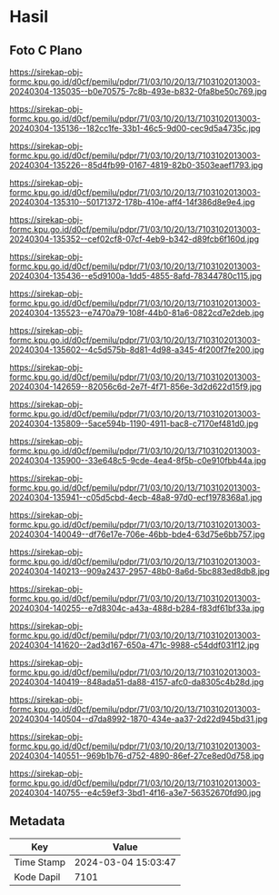 # Hasil

## Foto C Plano

https://sirekap-obj-formc.kpu.go.id/d0cf/pemilu/pdpr/71/03/10/20/13/7103102013003-20240304-135035--b0e70575-7c8b-493e-b832-0fa8be50c769.jpg

https://sirekap-obj-formc.kpu.go.id/d0cf/pemilu/pdpr/71/03/10/20/13/7103102013003-20240304-135136--182cc1fe-33b1-46c5-9d00-cec9d5a4735c.jpg

https://sirekap-obj-formc.kpu.go.id/d0cf/pemilu/pdpr/71/03/10/20/13/7103102013003-20240304-135226--85d4fb99-0167-4819-82b0-3503eaef1793.jpg

https://sirekap-obj-formc.kpu.go.id/d0cf/pemilu/pdpr/71/03/10/20/13/7103102013003-20240304-135310--50171372-178b-410e-aff4-14f386d8e9e4.jpg

https://sirekap-obj-formc.kpu.go.id/d0cf/pemilu/pdpr/71/03/10/20/13/7103102013003-20240304-135352--cef02cf8-07cf-4eb9-b342-d89fcb6f160d.jpg

https://sirekap-obj-formc.kpu.go.id/d0cf/pemilu/pdpr/71/03/10/20/13/7103102013003-20240304-135436--e5d9100a-1dd5-4855-8afd-78344780c115.jpg

https://sirekap-obj-formc.kpu.go.id/d0cf/pemilu/pdpr/71/03/10/20/13/7103102013003-20240304-135523--e7470a79-108f-44b0-81a6-0822cd7e2deb.jpg

https://sirekap-obj-formc.kpu.go.id/d0cf/pemilu/pdpr/71/03/10/20/13/7103102013003-20240304-135602--4c5d575b-8d81-4d98-a345-4f200f7fe200.jpg

https://sirekap-obj-formc.kpu.go.id/d0cf/pemilu/pdpr/71/03/10/20/13/7103102013003-20240304-142659--82056c6d-2e7f-4f71-856e-3d2d622d15f9.jpg

https://sirekap-obj-formc.kpu.go.id/d0cf/pemilu/pdpr/71/03/10/20/13/7103102013003-20240304-135809--5ace594b-1190-4911-bac8-c7170ef481d0.jpg

https://sirekap-obj-formc.kpu.go.id/d0cf/pemilu/pdpr/71/03/10/20/13/7103102013003-20240304-135900--33e648c5-9cde-4ea4-8f5b-c0e910fbb44a.jpg

https://sirekap-obj-formc.kpu.go.id/d0cf/pemilu/pdpr/71/03/10/20/13/7103102013003-20240304-135941--c05d5cbd-4ecb-48a8-97d0-ecf1978368a1.jpg

https://sirekap-obj-formc.kpu.go.id/d0cf/pemilu/pdpr/71/03/10/20/13/7103102013003-20240304-140049--df76e17e-706e-46bb-bde4-63d75e6bb757.jpg

https://sirekap-obj-formc.kpu.go.id/d0cf/pemilu/pdpr/71/03/10/20/13/7103102013003-20240304-140213--909a2437-2957-48b0-8a6d-5bc883ed8db8.jpg

https://sirekap-obj-formc.kpu.go.id/d0cf/pemilu/pdpr/71/03/10/20/13/7103102013003-20240304-140255--e7d8304c-a43a-488d-b284-f83df61bf33a.jpg

https://sirekap-obj-formc.kpu.go.id/d0cf/pemilu/pdpr/71/03/10/20/13/7103102013003-20240304-141620--2ad3d167-650a-471c-9988-c54ddf031f12.jpg

https://sirekap-obj-formc.kpu.go.id/d0cf/pemilu/pdpr/71/03/10/20/13/7103102013003-20240304-140419--848ada51-da88-4157-afc0-da8305c4b28d.jpg

https://sirekap-obj-formc.kpu.go.id/d0cf/pemilu/pdpr/71/03/10/20/13/7103102013003-20240304-140504--d7da8992-1870-434e-aa37-2d22d945bd31.jpg

https://sirekap-obj-formc.kpu.go.id/d0cf/pemilu/pdpr/71/03/10/20/13/7103102013003-20240304-140551--969b1b76-d752-4890-86ef-27ce8ed0d758.jpg

https://sirekap-obj-formc.kpu.go.id/d0cf/pemilu/pdpr/71/03/10/20/13/7103102013003-20240304-140755--e4c59ef3-3bd1-4f16-a3e7-56352670fd90.jpg


## Metadata

| Key        | Value               |
| ---------- | ------------------- |
| Time Stamp | 2024-03-04 15:03:47 |
| Kode Dapil | 7101                |



